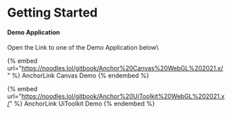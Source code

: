 # Getting Started

#### Demo Application

Open the Link to one of the Demo Application below\


{% embed url="https://noodles.lol/gitbook/Anchor%20Canvas%20WebGL%202021.x/" %}
AnchorLink Canvas Demo
{% endembed %}

{% embed url="https://noodles.lol/gitbook/Anchor%20UiToolkit%20WebGL%202021.x/" %}
AnchorLink UiToolkit Demo
{% endembed %}
